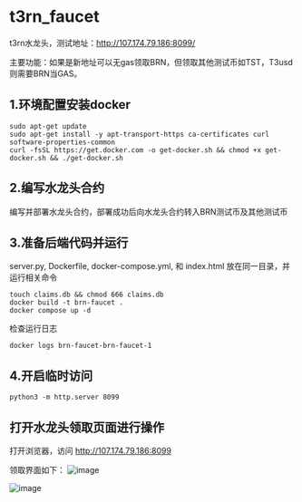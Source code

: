 # t3rn_faucet
t3rn水龙头，测试地址：http://107.174.79.186:8099/

主要功能：如果是新地址可以无gas领取BRN，但领取其他测试币如TST，T3usd则需要BRN当GAS。

## 1.环境配置安装docker
    sudo apt-get update
    sudo apt-get install -y apt-transport-https ca-certificates curl software-properties-common
    curl -fsSL https://get.docker.com -o get-docker.sh && chmod +x get-docker.sh && ./get-docker.sh
    
## 2.编写水龙头合约
编写并部署水龙头合约，部署成功后向水龙头合约转入BRN测试币及其他测试币

## 3.准备后端代码并运行
server.py, Dockerfile, docker-compose.yml, 和 index.html 放在同一目录，并运行相关命令

    touch claims.db && chmod 666 claims.db
    docker build -t brn-faucet .
    docker compose up -d

检查运行日志

    docker logs brn-faucet-brn-faucet-1

## 4.开启临时访问

    python3 -m http.server 8099

## 打开水龙头领取页面进行操作

打开浏览器，访问 http://107.174.79.186:8099

领取界面如下：
![image](https://github.com/user-attachments/assets/9cdb302f-af3f-41ff-8707-d34f20fe93d9)

![image](https://github.com/user-attachments/assets/34124296-28dc-4f65-8652-5915c43908e5)

